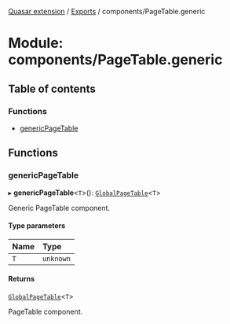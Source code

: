 [Quasar extension](../index.md) / [Exports](../modules.md) / components/PageTable.generic

# Module: components/PageTable.generic

## Table of contents

### Functions

- [genericPageTable](components_PageTable_generic.md#genericpagetable)

## Functions

### genericPageTable

▸ **genericPageTable**<`T`\>(): [`GlobalPageTable`](components_PageTable_extras.md#globalpagetable)<`T`\>

Generic PageTable component.

#### Type parameters

| Name | Type |
| :------ | :------ |
| `T` | `unknown` |

#### Returns

[`GlobalPageTable`](components_PageTable_extras.md#globalpagetable)<`T`\>

PageTable component.
